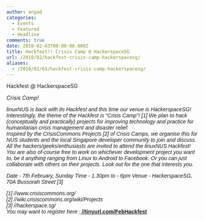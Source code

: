 ```yaml
---
author: angad
categories:
  - Events
  - Featured
  - Headline
comments: true
date: 2010-02-03T00:00:00.000Z
title: Hackfest!! Crisis Camp @ HackerspaceSG
url: /2010/02/hackfest-crisis-camp-hackerspacesg/
aliases:
  - /2010/02/03/hackfest-crisis-camp-hackerspacesg/
---
```


Hackfest @ HackerspaceSG

<em>Crisis Camp!</em>
<div><span style="font-family: arial,sans-serif;">
<div><em>linuxNUS is back with its Hackfest and this time our venue is HackerspaceSG! Interestingly, the theme of the Hackfest is "Crisis Camp"! [1] We plan to hack (conceptually and practically) projects for improving technology and practice for humanitarian crisis management and disaster relief. </em></div>
<div><em>
</em></div>
<div><em>Inspired by the CrisisCommons Projects [2] of Crisis Camps, we organise this for NUS students and the local Singapore developer community to join and discuss. </em></div>
<div><em>
</em></div>
<div><em>All the hackers/geeks/enthusiasts are invited to attend the linuxNUS Hackfest!</em></div>
<div><em>You are also of-course free to work on whichever development project you want to, be it anything ranging from Linux to Android to Facebook. Or you can just collaborate with others on their projects. Look out for the one that interests you.

Date - 7th February, Sunday
Time - 1.30pm to - 6pm
Venue - HackerspaceSG, 70A Bussorah Street [3]</em></div>
<div><em>[1] //www.crisiscommons.org/</em></div>
<div><em>[2] //wiki.crisiscommons.org/wiki/Projects</em></div>
<div><em>[3] //hackerspace.sg/</em></div>
<div></div>
<div><em>You may want to register here :<a href="//tinyurl.com/FebHackfest"> </a></em><a href="//tinyurl.com/FebHackfest"><strong>//tinyurl.com/FebHackfest</strong></a></div>
</span></div>
